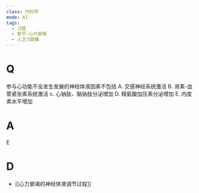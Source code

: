 ```yaml
---
class: 内科学
mode: A1
tags:
  - 习题
  - 章节-心力衰竭
  - 人卫习题集
---
```


# Q
参与心功能不全发生发展的神经体液因素不包括
A. 交感神经系统激活 B. 肾素-血管紧张素系统激活
c. 心钠肽、脑钠肽分泌增加 D. 精氨酸加压素分泌增加
E. 内皮素水平增加
# A
E
# D
- [[心力衰竭的神经体液调节过程]]
